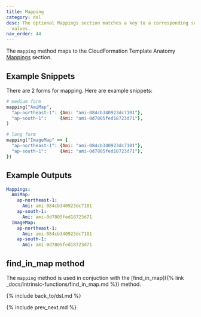 ```yaml
---
title: Mapping
category: dsl
desc: The optional Mappings section matches a key to a corresponding set of named
  values.
nav_order: 44
---
```


The `mapping` method maps to the CloudFormation Template Anatomy [Mappings](https://docs.aws.amazon.com/AWSCloudFormation/latest/UserGuide/mappings-section-structure.html) section.

## Example Snippets

There are 2 forms for mapping.  Here are example snippets:

```ruby
# medium form
mapping("AmiMap",
  "ap-northeast-1": {Ami: "ami-084cb340923dc7101"},
  "ap-south-1":     {Ami: "ami-0d7805fed18723d71"},
)

# long form
mapping("ImageMap" => {
  "ap-northeast-1": {Ami: "ami-084cb340923dc7101"},
  "ap-south-1":     {Ami: "ami-0d7805fed18723d71"},
})
```

## Example Outputs

```yaml
Mappings:
  AmiMap:
    ap-northeast-1:
      Ami: ami-084cb340923dc7101
    ap-south-1:
      Ami: ami-0d7805fed18723d71
  ImageMap:
    ap-northeast-1:
      Ami: ami-084cb340923dc7101
    ap-south-1:
      Ami: ami-0d7805fed18723d71
```

## find_in_map method

The `mapping` method is used in conjuction with the [find_in_map]({% link _docs/intrinsic-functions/find_in_map.md %}) method.

{% include back_to/dsl.md %}

{% include prev_next.md %}
